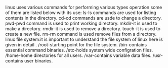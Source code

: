 linux uses various commands for performing various types operation some of them are listed below with its use:
ls-ls commands are used for listing contents in the directory.
cd-cd commands are usde to change a directory.
pwd-pwd command is used to print working directory.
mkdir-it is used to make a directory.
rmdir-it is used to remove a directory.
touch-it is used to create a new file.
rm-rm command is used remove files from a directory.
linux file system:it is important to understand the file system of linux here is given in detail .
/root-starting point for the file system.
/bin-contains essential command binaries.
/etc-holds system wide configration files.
/home-home directories for all users.
/var-contains variable data files.
/usr-contains user binaries.

